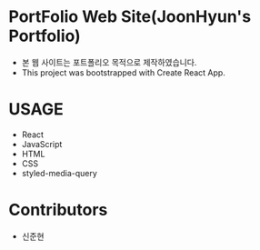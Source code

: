 
# PortFolio Web Site(JoonHyun's Portfolio)
<ul>
  <li>본 웹 사이트는 포트폴리오 목적으로 제작하였습니다.</li>
  <li>This project was bootstrapped with Create React App.</li>
</ul>

# USAGE
<ul>
  <li>React</li>
  <li>JavaScript</li>
  <li>HTML</li>
  <li>CSS</li>
  <li>styled-media-query</li>
</ul>

# Contributors
<ul>
  <li>신준현</li>
</ul>
